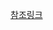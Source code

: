 [참조링크](https://www.bada-ie.com/board/view/?page=2&uid=1868&category_code=&code=all&key=golang&keyfield=subject)
